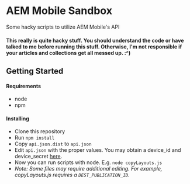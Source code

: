 # AEM Mobile Sandbox

Some hacky scripts to utilize AEM Mobile's API

#### This really is quite hacky stuff. You should understand the code or have talked to me before running this stuff. Otherwise, I'm not responsible if your articles and collections get all messed up. :^)

## Getting Started

#### Requirements

* node
* npm

#### Installing

* Clone this repository
* Run `npm install`
* Copy `api.json.dist` to `api.json`
* Edit `api.json` with the proper values. You may obtain a device_id and device_secret [here](https://aex.publish.adobe.com/index.html#/).
* Now you can run scripts with node. E.g. `node copyLayouts.js`
* _Note: Some files may require additional editing. For example, copyLayouts.js requires a `DEST_PUBLICATION_ID`._

